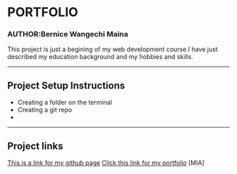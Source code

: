 # PORTFOLIO
### AUTHOR:Bernice Wangechi Maina
This project is just a begining of my web development course.I have just described my education background and my hobbies and skills.
*****
## Project Setup Instructions

* Creating a folder on the terminal
* Creating a git repo
*

****
## Project links
[This is a link for my github page](https://github.com/Bernice2001/Portfolio)
[Click this link for my portfolio](https://github.com/Bernice2001/Portfolio)
[MIA]